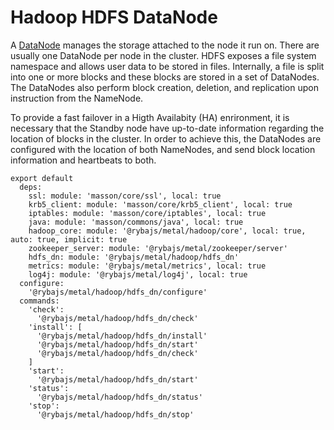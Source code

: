
# Hadoop HDFS DataNode

A [DataNode](http://wiki.apache.org/hadoop/DataNode) manages the storage attached
to the node it run on. There are usually one DataNode per node in the cluster.
HDFS exposes a file system namespace and allows user data to be stored in files.
Internally, a file is split into one or more blocks and these blocks are stored 
in a set of DataNodes. The DataNodes also perform block creation, deletion, and 
replication upon instruction from the NameNode.

To provide a fast failover in a Higth Availabity (HA) enrironment, it is
necessary that the Standby node have up-to-date information regarding the
location of blocks in the cluster. In order to achieve this, the DataNodes are
configured with the location of both NameNodes, and send block location
information and heartbeats to both.

    export default
      deps:
        ssl: module: 'masson/core/ssl', local: true
        krb5_client: module: 'masson/core/krb5_client', local: true
        iptables: module: 'masson/core/iptables', local: true
        java: module: 'masson/commons/java', local: true
        hadoop_core: module: '@rybajs/metal/hadoop/core', local: true, auto: true, implicit: true
        zookeeper_server: module: '@rybajs/metal/zookeeper/server'
        hdfs_dn: module: '@rybajs/metal/hadoop/hdfs_dn'
        metrics: module: '@rybajs/metal/metrics', local: true
        log4j: module: '@rybajs/metal/log4j', local: true
      configure:
        '@rybajs/metal/hadoop/hdfs_dn/configure'
      commands:
        'check':
          '@rybajs/metal/hadoop/hdfs_dn/check'
        'install': [
          '@rybajs/metal/hadoop/hdfs_dn/install'
          '@rybajs/metal/hadoop/hdfs_dn/start'
          '@rybajs/metal/hadoop/hdfs_dn/check'
        ]
        'start':
          '@rybajs/metal/hadoop/hdfs_dn/start'
        'status':
          '@rybajs/metal/hadoop/hdfs_dn/status'
        'stop':
          '@rybajs/metal/hadoop/hdfs_dn/stop'
